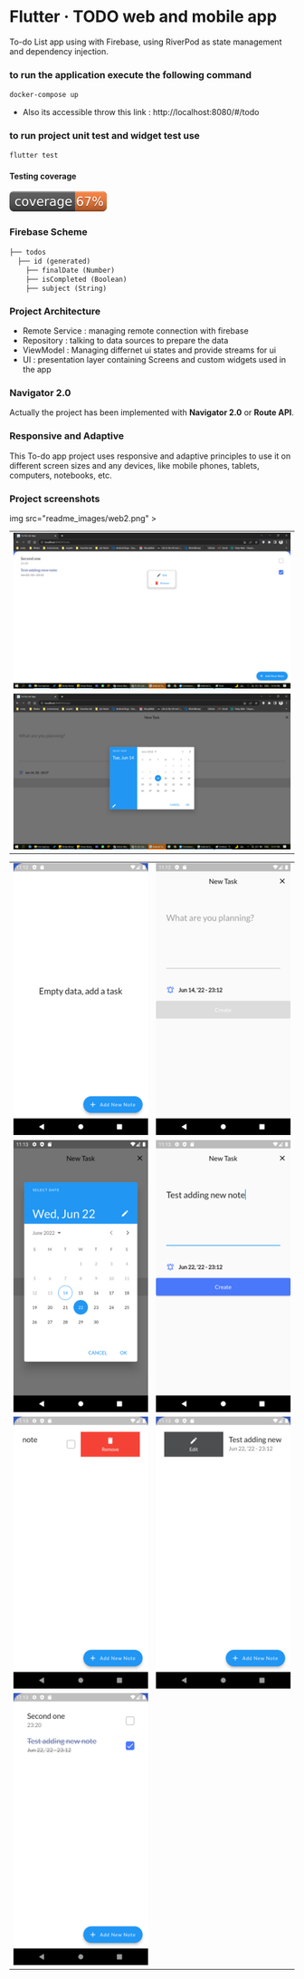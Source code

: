 # Flutter · TODO web and mobile app

To-do List app using with Firebase, using RiverPod as state management and dependency injection.

### to run the application execute the following command

```bash
docker-compose up
```

- Also its accessible throw this link : http://localhost:8080/#/todo

### to run project unit test and widget test use

```bash
flutter test
```

#### Testing coverage

![Coverage](readme_images/coverage_badge.svg?sanitize=true)

### Firebase Scheme

    ├── todos
      ├── id (generated)
        ├── finalDate (Number)
        ├── isCompleted (Boolean)
        ├── subject (String)

### Project Architecture

- Remote Service : managing remote connection with firebase
- Repository : talking to data sources to prepare the data
- ViewModel : Managing differnet ui states and provide streams for ui
- UI : presentation layer containing Screens and custom widgets used in the app

### Navigator 2.0

Actually the project has been implemented with **Navigator 2.0** or **Route API**.

### Responsive and Adaptive

This To-do app project uses responsive and adaptive principles to use it on different screen sizes
and any devices, like mobile phones, tablets, computers, notebooks, etc.

### Project screenshots

<table>
<tr>
    <td><img src="readme_images/web1.png" ></td>


</tr>
<tr>
   img src="readme_images/web2.png" ></td>
</tr>
<tr>
    <td><img src="readme_images/web3.png" ></td>
</tr>

</table>


<table>
  <tr>
    <td><img src="readme_images/android1.png"  width=270 height=480></td>
    <td><img src="readme_images/android2.png"  width=270 height=480></td>
  </tr>
<tr>
    <td><img src="readme_images/android3.png"  width=270 height=480></td>
    <td><img src="readme_images/android4.png"  width=270 height=480></td>
  </tr>
<tr>
    <td><img src="readme_images/android5.png"  width=270 height=480></td>
    <td><img src="readme_images/android6.png"  width=270 height=480></td>
</tr>
<tr>
    <td><img src="readme_images/android7.png" width=270 height=480></td>
  </tr>
 </table>

